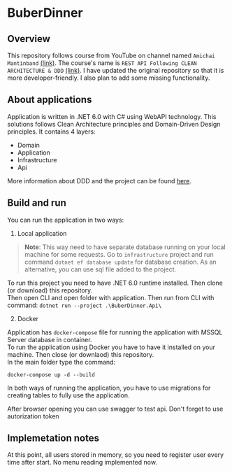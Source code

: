 # BuberDinner
## Overview
This repository follows course from YouTube on channel named `Amichai Mantinband` [(link)](https://www.youtube.com/channel/UClz49zOCnzsclUJY-t62lIw). The course's name is `REST API Following CLEAN ARCHITECTURE & DDD` [(link)](https://www.youtube.com/watch?v=fhM0V2N1GpY&list=PLzYkqgWkHPKBcDIP5gzLfASkQyTdy0t4k).
I have updated the original repository so that it is more developer-friendly. I also plan to add some missing functionality.

## About applications
Application is written in .NET 6.0 with C# using WebAPI technology. This solutions follows Clean Architecture principles and Domain-Driven Design principles. It contains 4 layers:
 - Domain
 - Application
 - Infrastructure
 - Api
 
More information about DDD and the project can be found [here](https://github.com/AlexNek/ddd-for-developers).

## Build and run
You can run the application in two ways:
1. Local application
> **Note**: This way need to have separate database running on your local machine for some requests. Go to `infrastructure` project and run command `dotnet ef database update` for database creation. As an alternative, you can use sql file added to the project.

To run this project you need to have .NET 6.0 runtime installed. Then clone (or download) this repository.\
Then open CLI and open folder with application. Then run from CLI with command: `dotnet run --project .\BuberDinner.Api\`

2. Docker

Application has `docker-compose` file for running the application with MSSQL Server database in container. \
To run the application using Docker you have to have it installed on your machine. Then close (or downlaod) this repository. \
In the main folder type the command:
```
docker-compose up -d --build
```

In both ways of running the application, you have to use migrations for creating tables to fully use the application.

After browser opening you can use swagger to test api. Don't forget to use autorization token

## Implemetation notes

At this point, all users stored in memory, so you need to register user every time after start.
No menu reading implemented now.
